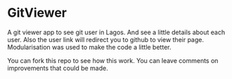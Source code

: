 # GitViewer

A git viewer app to see git user in Lagos. And see a little details about each user.
Also the user link will redirect you to github to view their page.
Modularisation was used to make the code a little better.

You can fork this repo to see how this work. 
You can leave comments on improvements that could be made. 
